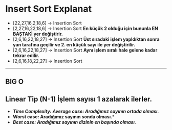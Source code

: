 # Insert Sort Explanat

 - [22,27,16,2,18,6] -> Insertion Sort
 - [2,27,16,22,18,6] -> Insertion Sort  **En küçük 2 olduğu için bununla EN BAŞTAKİ yer değiştirir.**
 - [2,6,16,22,18,27] -> Insertion Sort  **Üst sıradaki işlem yapldıktan sonra yan tarafına geçilir ve 2. en küçük sayı ile yer değiştirilir.**
 - [2,6,16,22,18,27] -> Insertion Sort  **Aynı işlem sıralı hale gelene kadar tekrar edilir.**
 - [2,6,16,18,22,27] -> Insertion Sort

----------------------------------------------------------------------------------------------------------------------------------------------------------------------------
## BIG O 
Linear Tip (N-1)
İşlem sayısı 1 azalarak ilerler.
--------------------------------------------------------------------------------------------------------------------------------------------------------------------------
- ***Time Complexity: Average case: Aradığımız sayının ortada olması.***
- **Worst case: Aradığımız sayının sonda olması.*** 
- ***Best case: Aradığımız sayının dizinin en başında olması.***
